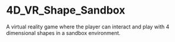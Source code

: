 # 4D_VR_Shape_Sandbox
A virtual reality game where the player can interact and play with 4 dimensional shapes in a sandbox environment.
